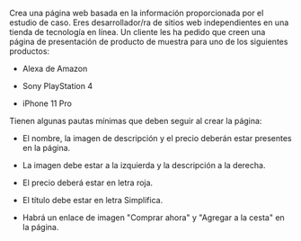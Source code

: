 Crea una página web basada en la información proporcionada por el estudio de caso.
Eres desarrollador/ra de sitios web independientes en una tienda de tecnología en línea. Un cliente les ha pedido que creen una página de presentación de producto de muestra para uno de los siguientes productos:

- Alexa de Amazon

- Sony PlayStation 4

- iPhone 11 Pro

Tienen algunas pautas mínimas que deben seguir al crear la página:

- El nombre, la imagen de descripción y el precio deberán estar presentes en la página.

- La imagen debe estar a la izquierda y la descripción a la derecha. 

- El precio deberá estar en letra roja. 

- El título debe estar en letra Simplifica. 

- Habrá un enlace de imagen "Comprar ahora" y "Agregar a la cesta" en la página.
